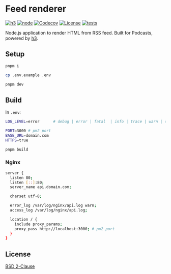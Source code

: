 # Feed renderer

[![h3][h3-version-src]][h3-version-href]
[![node][node-version-src]][node-version-href]
[![Codecov][codecov-src]][codecov-href]
[![License][license-src]][license-href]
[![tests][tests-src]][tests-href]

Node.js application to render HTML from RSS feed. Built for Podcasts, powered by [h3][h3-version-href].

## Setup

```bash
pnpm i
```

```bash
cp .env.example .env
```

```bash
pnpm dev
```

## Build

In `.env`:

```bash
LOG_LEVEL=error      # debug | error | fatal  | info | trace | warn | silent

PORT=3000 # pm2 port
BASE_URL=domain.com
HTTPS=true
```

```bash
pnpm build
```

### Nginx

```bash
server {
  listen 80;
  listen [::]:80;
  server_name api.domain.com;

  charset utf-8;

  error_log /var/log/nginx/api.log warn;
  access_log /var/log/nginx/api.log;

  location / {
    include proxy_params;
    proxy_pass http://localhost:3000; # pm2 port
  }
}
```

## License

[BSD 2-Clause](LICENSE)

[h3-version-src]: https://img.shields.io/badge/dynamic/json?label=h3&query=dependencies['h3']&url=https://raw.githubusercontent.com/kiwilan/feed-renderer/main/package.json&colorA=18181B&colorB=F0DB4F
[h3-version-href]: https://github.com/unjs/h3
[codecov-src]: https://img.shields.io/codecov/c/gh/kiwilan/feed-renderer/main?style=flat&colorA=18181B&colorB=F0DB4F
[codecov-href]: https://codecov.io/gh/kiwilan/feed-renderer
[license-src]: https://img.shields.io/github/license/kiwilan/feed-renderer.svg?style=flat&colorA=18181B&colorB=F0DB4F
[license-href]: https://github.com/kiwilan/feed-renderer/blob/main/LICENSE
[node-version-src]: https://img.shields.io/static/v1?label=Node.js&message=v16&style=flat&colorA=18181B&colorB=F0DB4F
[node-version-href]: https://nodejs.org/en/
[tests-src]: https://img.shields.io/github/actions/workflow/status/kiwilan/feed-renderer/run-tests.yml?branch=main&label=tests&style=flat&colorA=18181B
[tests-href]: https://github.com/kiwilan/feed-renderer/actions/workflows/run-tests.yml
